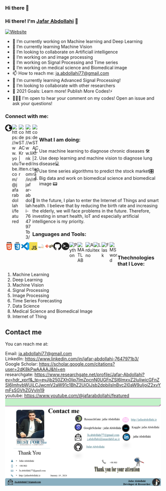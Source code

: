 ### Hi there 👋     
                                                                                                                
<!--                                                                                                                                                                                                                                                                                                                                                                                                                                                                                                                                                                                                                                                                                                                                                                                                                                                                                                                                                                                                                                                                                                                                                                                                                                                   
**Jafar-Abdollahi/Jafar-Abdollahi** is a ✨ _special_ ✨ repository because its `README.md` (this file) appears on your GitHub profile.
                 
Here are some ideas to get you started:                          
                                                                                                                                                                                                                                                            
- 💬 Ask me about ...                
                                                                               
- 😄 Pronouns: ...
- ⚡ Fun fact: ...
- 🤔 I’m looking for help with ...
-->
                                                       
                                                                      
                       
<div id="top"></div>             
<!--
*** Thanks for checking out the Best-README-Template. If you have a suggestion
*** that would make this better, please fork the repo and create a pull request
*** or simply open an issue with the tag "enhancement".
*** Don't forget to give the project a star!
*** Thanks again! Now go create something AMAZING! :D
-->



                 
### Hi there! I'm [Jafar Abdollahi][website] 👋

[![Website](https://img.shields.io/website?label=jafarabdollahi.ir&style=for-the-badge&url=https%3A%2F%2Fcodestackr.com)](https://jafarabdollahi.ir)

- 🔭 I’m currently working on Machine learning and Deep Learning
- 🌱 I’m currently learning Machine Vision
- 👯 I’m looking to collaborate on Artificiall intelligence
- 👥 I’m  working on  and image processing
- 🔭 I’m  working on Signal Processing and Time series
- 👨 I’m  working on medical science and Biomedical image
- 📫 How to reach me: ja.abdollahi77@gmail.com
- 🌱 I’m currently learning Advanced Signal Processing!
- 👥 I’m looking to collaborate with other researchers
- 🥅 2021 Goals: Learn more! Publish More Codes!⚡
- 👨🏻‍💻 I'm open to hear your comment on my codes! Open an issue and ask your questions!

### Connect with me:

[<img align="left" alt="jafarabdollahi.ir" width="22px" src="https://raw.githubusercontent.com/iconic/open-iconic/master/svg/globe.svg" />][website]
[<img align="left" alt="https://www.youtube.com/@jafarabdollahi/featured" width="22px" src="https://cdn.jsdelivr.net/npm/simple-icons@v3/icons/youtube.svg" />][youtube]
[<img align="left" alt="codeSTACKr | Twitter" width="22px" src="https://cdn.jsdelivr.net/npm/simple-icons@v3/icons/twitter.svg" />][twitter]
[<img align="left" alt="https://www.linkedin.com/in/jafar-abdollahi-7647971b3/" width="22px" src="https://cdn.jsdelivr.net/npm/simple-icons@v3/icons/linkedin.svg" />][linkedin]
[<img align="left" alt="codeSTACKr | Instagram" width="22px" src="https://cdn.jsdelivr.net/npm/simple-icons@v3/icons/instagram.svg" />][instagram]

<br>





### What I am doing:
1. Use machine learning to diagnose chronic diseases 🛠
2. Use deep learning and machine vision to diagnose lung disease💻
3. Use time series algorithms to predict the stock market🎛
4. Big data and work on biomedical science and biomedical image 📟
<br>
🎯 In the future, I plan to enter the Internet of Things and smart health. I believe that by reducing the birth rate and increasing the elderly, we will face problems in the future. Therefore, investing in smart health, IoT and especially artificial intelligence is my priority.
<br>


### Languages and Tools:

<img align="left" alt="HTML5" width="26px" src="https://raw.githubusercontent.com/github/explore/80688e429a7d4ef2fca1e82350fe8e3517d3494d/topics/html/html.png" />
<img align="left" alt="CSS3" width="26px" src="https://raw.githubusercontent.com/github/explore/80688e429a7d4ef2fca1e82350fe8e3517d3494d/topics/css/css.png" />
<img align="left" alt="Visual Studio Code" width="26px" src="https://raw.githubusercontent.com/github/explore/80688e429a7d4ef2fca1e82350fe8e3517d3494d/topics/visual-studio-code/visual-studio-code.png" />
              

<img align="left" alt="JavaScript" width="26px" src="https://raw.githubusercontent.com/github/explore/80688e429a7d4ef2fca1e82350fe8e3517d3494d/topics/javascript/javascript.png" />
<img align="left" alt="MySQL" width="26px" src="https://raw.githubusercontent.com/github/explore/80688e429a7d4ef2fca1e82350fe8e3517d3494d/topics/mysql/mysql.png" />
<img align="left" alt="Git" width="26px" src="https://raw.githubusercontent.com/github/explore/80688e429a7d4ef2fca1e82350fe8e3517d3494d/topics/git/git.png" />
<img align="left" alt="GitHub" width="26px" src="https://raw.githubusercontent.com/github/explore/78df643247d429f6cc873026c0622819ad797942/topics/github/github.png" />
<img align="left" alt="Terminal" width="26px" src="https://raw.githubusercontent.com/github/explore/80688e429a7d4ef2fca1e82350fe8e3517d3494d/topics/terminal/terminal.png" />
<img align="left" alt="Python" width="26px" src="https://raw.githubusercontent.com/rhoit/mode-icons/dump/icons/python.png" />
<img align="left" alt="MATLAB" width="26px" src="https://cdn.icon-icons.com/icons2/2107/PNG/512/file_type_matlab_icon_130398.png" />
<img align="left" alt="Arduino" width="26px" src="https://cdn.icon-icons.com/icons2/2107/PNG/512/file_type_arduino_icon_130743.png" />
<img align="left" alt="Ltex" width="26px" src="https://cdn.icon-icons.com/icons2/2148/PNG/512/latex_icon_132257.png" />
<img align="left" alt="Flask" width="26px" src="https://cdn.icon-icons.com/icons2/512/PNG/512/prog-flask_icon-icons.com_50797.png" />
<img align="left" alt="MS word" width="26px" src="https://cdn.icon-icons.com/icons2/2107/PNG/512/file_type_word_icon_130070.png" />
<br>
        
### Thechnologies that I Love:
1. Machine Learning
2. Deep Learning
3. Machine Vision
4. Signal Processing
5. Image Processing
6. Time Series Forecasting
7. Data Science
8. Medical Science and Biomedical Image
9. Internet of Thing






[VRR]: https://github.com/magnumical/VR_Environment_Village
[GCNN]: https://github.com/magnumical/GCN_for_EEG

[website]: https://jafarabdollahi.ir
[twitter]: https://www.researchgate.net/profile/Jafar-Abdollahi
[youtube]: https://youtube.com/channel/UC2uysnskncCkYhbGcfgtPSA
[instagram]: https://instagram.com/ja.abdollahi77
[linkedin]: https://www.linkedin.com/in/jafar-abdollahi-7647971b3/

<h2> Contact me </h2>
You can reach me at:

Email: ja.abdollahi77@gmail.com
<br>
LinkedIn: https://www.linkedin.com/in/jafar-abdollahi-7647971b3/
<br>
Google Scholar: https://scholar.google.com/citations?user=2dK8kPwAAAAJ&hl=en
<br>
researchgate: https://www.researchgate.net/profile/Jafar-Abdollahi?ev=hdr_xprf&_tp=eyJjb250ZXh0Ijp7ImZpcnN0UGFnZSI6ImxvZ2luIiwicGFnZSI6ImhvbWUiLCJwcmV2aW91c1BhZ2UiOiJsb2dpbiIsInBvc2l0aW9uIjoiZ2xvYmFsSGVhZGVyIn19
<br>
youtube: https://www.youtube.com/@jafarabdollahi/featured
<br>
<img src="https://github.com/Jafar-Abdollahi/cuffless-bp-master-in-python-jupyter-/blob/main/2024-07-07_19-45-22.png"> 


